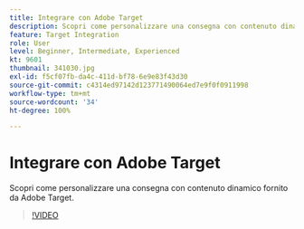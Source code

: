 ```yaml
---
title: Integrare con Adobe Target
description: Scopri come personalizzare una consegna con contenuto dinamico fornito da Adobe Target.
feature: Target Integration
role: User
level: Beginner, Intermediate, Experienced
kt: 9601
thumbnail: 341030.jpg
exl-id: f5cf07fb-da4c-411d-bf78-6e9e83f43d30
source-git-commit: c4314ed97142d123771490064ed7e9f0f0911998
workflow-type: tm+mt
source-wordcount: '34'
ht-degree: 100%

---
```


# Integrare con Adobe Target

Scopri come personalizzare una consegna con contenuto dinamico fornito da Adobe Target.

>[!VIDEO](https://video.tv.adobe.com/v/341030?quality=12&learn=on)
